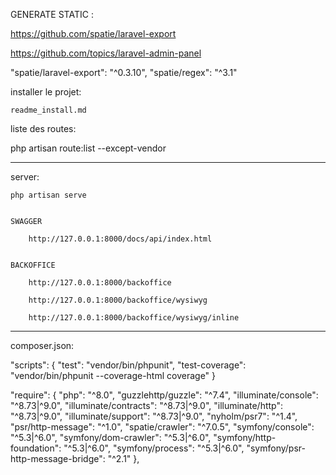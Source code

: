 
GENERATE STATIC : 

https://github.com/spatie/laravel-export

https://github.com/topics/laravel-admin-panel

"spatie/laravel-export": "^0.3.10",
"spatie/regex": "^3.1"


installer le projet:

    readme_install.md


liste des routes:

php artisan route:list --except-vendor




------------------------------------------------------------------------

server:


    php artisan serve


    SWAGGER
    
        http://127.0.0.1:8000/docs/api/index.html
    
    
    BACKOFFICE

        http://127.0.0.1:8000/backoffice
        
        http://127.0.0.1:8000/backoffice/wysiwyg
        
        http://127.0.0.1:8000/backoffice/wysiwyg/inline


------------------------------------------------------------------------


composer.json:

"scripts": {
"test": "vendor/bin/phpunit",
"test-coverage": "vendor/bin/phpunit --coverage-html coverage"
}



"require": {
"php": "^8.0",
"guzzlehttp/guzzle": "^7.4",
"illuminate/console": "^8.73|^9.0",
"illuminate/contracts": "^8.73|^9.0",
"illuminate/http": "^8.73|^9.0",
"illuminate/support": "^8.73|^9.0",
"nyholm/psr7": "^1.4",
"psr/http-message": "^1.0",
"spatie/crawler": "^7.0.5",
"symfony/console": "^5.3|^6.0",
"symfony/dom-crawler": "^5.3|^6.0",
"symfony/http-foundation": "^5.3|^6.0",
"symfony/process": "^5.3|^6.0",
"symfony/psr-http-message-bridge": "^2.1"
},
